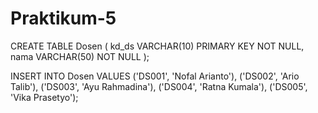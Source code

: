 # Praktikum-5
CREATE TABLE Dosen (
    kd_ds VARCHAR(10) PRIMARY KEY NOT NULL,
    nama VARCHAR(50) NOT NULL
);

INSERT INTO Dosen VALUES
('DS001', 'Nofal Arianto'),
('DS002', 'Ario Talib'),
('DS003', 'Ayu Rahmadina'),
('DS004', 'Ratna Kumala'),
('DS005', 'Vika Prasetyo');


